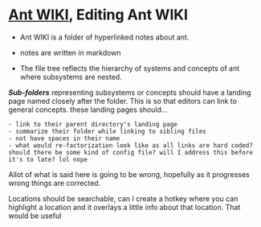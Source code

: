 # [Ant WIKI](ANTWIKI.md), Editing Ant WIKI

- Ant WIKI is a folder of hyperlinked notes about ant.

- notes are written in markdown

- The file tree reflects the hierarchy of systems and concepts of ant where subsystems are nested. 

***Sub-folders*** representing subsystems or concepts should have a landing page named closely after the folder. This is so that editors can link to general concepts.
these landing pages should...

    - link to their parent directory's landing page
    - summarize their folder while linking to sibling files
    - not have spaces in their name
    - what would re-factorization look like as all links are hard coded? should there be some kind of config file? will I address this before it's to late? lol nope

Allot of what is said here is going to be wrong, hopefully as it progresses wrong things are corrected.

Locations should be searchable, can I create a hotkey where you can highlight a location and it overlays a little info about that location. That would be useful 